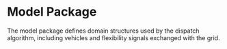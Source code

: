 # Model Package

The model package defines domain structures used by the dispatch algorithm, including vehicles and flexibility signals exchanged with the grid.
